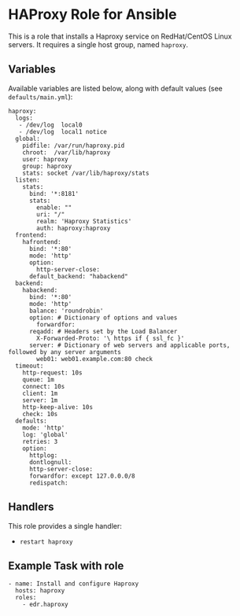 # HAProxy Role for Ansible

This is a role that installs a Haproxy service on RedHat/CentOS Linux servers.
It requires a single host group, named `haproxy`.


## Variables

Available variables are listed below, along with default values (see `defaults/main.yml`):
```---
haproxy:
  logs:
   - /dev/log  local0
   - /dev/log  local1 notice
  global:
    pidfile: /var/run/haproxy.pid
    chroot:  /var/lib/haproxy
    user: haproxy
    group: haproxy
    stats: socket /var/lib/haproxy/stats
  listen:
    stats:
      bind: '*:8181'
      stats:
        enable: ""
        uri: "/"
        realm: 'Haproxy Statistics'
        auth: haproxy:haproxy
  frontend:
    hafrontend:
      bind: '*:80'
      mode: 'http'
      option:
        http-server-close:
      default_backend: "habackend"
  backend:
    habackend:
      bind: '*:80'
      mode: 'http'
      balance: 'roundrobin'
      option: # Dictionary of options and values
        forwardfor:
      reqadd: # Headers set by the Load Balancer
        X-Forwarded-Proto: '\ https if { ssl_fc }'
      server: # Dictionary of web servers and applicable ports, followed by any server arguments
        web01: web01.example.com:80 check
  timeout:
    http-request: 10s
    queue: 1m
    connect: 10s
    client: 1m
    server: 1m
    http-keep-alive: 10s
    check: 10s
  defaults:
    mode: 'http'
    log: 'global'
    retries: 3
    option:
      httplog:
      dontlognull:
      http-server-close:
      forwardfor: except 127.0.0.0/8
      redispatch:
```

## Handlers

This role provides a single handler:

* `restart haproxy`

## Example Task with role

```  
- name: Install and configure Haproxy
  hosts: haproxy
  roles:
    - edr.haproxy
```
